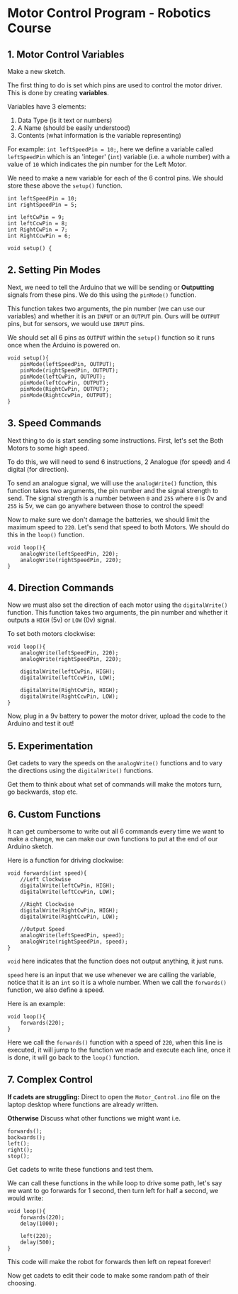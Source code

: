 # Motor Control Program - Robotics Course

## 1. Motor Control Variables

Make a new sketch.

The first thing to do is set which pins are used to control the motor driver.  
This is done by creating **variables**.  
  
Variables have 3 elements:  
1. Data Type (is it text or numbers)  
2. A Name (should be easily understood)  
3. Contents (what information is the variable representing)  
  

For example: `int leftSpeedPin = 10;`, here we define a variable called `leftSpeedPin` which is an 'integer' (`int`) variable (i.e. a whole number) with a value of `10` which indicates the pin number for the Left Motor.  
  
We need to make a new variable for each of the 6 control pins. We should store these above the `setup()` function.

```
int leftSpeedPin = 10;
int rightSpeedPin = 5;

int leftCwPin = 9;
int leftCcwPin = 8;
int RightCwPin = 7;
int RightCcwPin = 6;

void setup() {
```  

## 2. Setting Pin Modes

Next, we need to tell the Arduino that we will be sending or **Outputting** signals from these pins. We do this using the `pinMode()` function.  

This function takes two arguments, the pin number (we can use our variables) and whether it is an `INPUT` or an `OUTPUT` pin. Ours will be `OUTPUT` pins, but for sensors, we would use `INPUT` pins.  
  
We should set all 6 pins as `OUTPUT` within the `setup()` function so it runs once when the Arduino is powered on.  

```
void setup(){
    pinMode(leftSpeedPin, OUTPUT);
    pinMode(rightSpeedPin, OUTPUT);
    pinMode(leftCwPin, OUTPUT);
    pinMode(leftCcwPin, OUTPUT);
    pinMode(RightCwPin, OUTPUT);
    pinMode(RightCcwPin, OUTPUT);
}
```
## 3. Speed Commands

Next thing to do is start sending some instructions. First, let's set the Both Motors to some high speed.  
  
To do this, we will need to send 6 instructions, 2 Analogue (for speed) and 4 digital (for direction).  
  
To send an analogue signal, we will use the `analogWrite()` function, this function takes two arguments, the pin number and the signal strength to send. The signal strength is a number between `0` and `255` where `0` is 0v and `255` is 5v, we can go anywhere between those to control the speed!  
  
Now to make sure we don't damage the batteries, we should limit the maximum speed to `220`. Let's send that speed to both Motors. We should do this in the `loop()` function.

```
void loop(){
    analogWrite(leftSpeedPin, 220);
    analogWrite(rightSpeedPin, 220);
}
```  
## 4. Direction Commands
Now we must also set the direction of each motor using the `digitalWrite()` function. This function takes two arguments, the pin number and whether it outputs a `HIGH` (5v) or `LOW` (0v) signal.  
  
To set both motors clockwise:
```
void loop(){
    analogWrite(leftSpeedPin, 220);
    analogWrite(rightSpeedPin, 220);

    digitalWrite(leftCwPin, HIGH);
    digitalWrite(leftCcwPin, LOW);

    digitalWrite(RightCwPin, HIGH);
    digitalWrite(RightCcwPin, LOW);
}
```
Now, plug in a 9v battery to power the motor driver, upload the code to the Arduino and test it out!
## 5. Experimentation
Get cadets to vary the speeds on the `analogWrite()` functions and to vary the directions using the `digitalWrite()` functions.  
  
Get them to think about what set of commands will make the motors turn, go backwards, stop etc.
## 6. Custom Functions
It can get cumbersome to write out all 6 commands every time we want to make a change, we can make our own functions to put at the end of our Arduino sketch.  

Here is a function for driving clockwise:
```
void forwards(int speed){
    //Left Clockwise
    digitalWrite(leftCwPin, HIGH);
    digitalWrite(leftCcwPin, LOW);

    //Right Clockwise
    digitalWrite(RightCwPin, HIGH);
    digitalWrite(RightCcwPin, LOW);

    //Output Speed
    analogWrite(leftSpeedPin, speed);
    analogWrite(rightSpeedPin, speed);
}
```
`void` here indicates that the function does not output anything, it just runs.  
  
`speed` here is an input that we use whenever we are calling the variable, notice that it is an `int` so it is a whole number. When we call the `forwards()` function, we also define a speed.  
  
Here is an example:
```
void loop(){
    forwards(220);
}
```
Here we call the `forwards()` function with a speed of `220`, when this line is executed, it will jump to the function we made and execute each line, once it is done, it will go back to the `loop()` function.  
  
## 7. Complex Control

**If cadets are struggling:**
Direct to open the `Motor_Control.ino` file on the laptop desktop where functions are already written.

**Otherwise**
Discuss what other functions we might want i.e.



```
forwards();
backwards();
left();
right();
stop();
```

Get cadets to write these functions and test them.


We can call these functions in the while loop to drive some path, let's say we want to go forwards for 1 second, then turn left for half a second, we would write:
```
void loop(){
    forwards(220);
    delay(1000);

    left(220);
    delay(500);
}
```

This code will make the robot for forwards then left on repeat forever!  
  
Now get cadets to edit their code to make some random path of their choosing.
